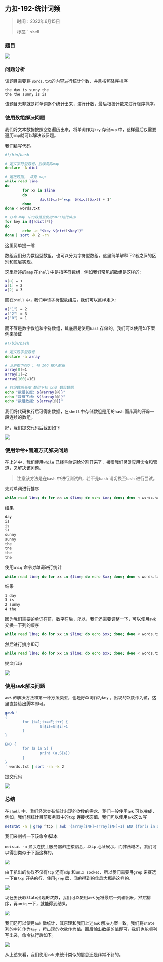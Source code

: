 ## 力扣-192-统计词频

> 时间：2022年6月15日
> 
> 标签：shell



### 题目

![](img/2022-06-15-leetcode-192-Statistics-word-frequency/2022-06-15-10-34-57-image.png)



### 问题分析

该题目需要将 `words.txt`的内容进行统计个数，并且按照降序排序

```textile
the day is sunny the
the the sunny is is
```

该题目无非就是将单词逐个统计出来，进行计数，最后根据计数来进行降序排序。



### 使用数组解决问题

我们将文本数据按照空格遍历出来，将单词作为`key` 存储`map` 中，这样最后仅需要遍历`map`就可以解决该问题。

我们编写代码

```bash
#!/bin/bash

# 定义字符型数组，后续简称map 
declare -A dict

# 遍历数据， 填充 map
while read line
do
        for xx in $line
        do
                dict[$xx]=`expr ${dict[$xx]} + 1`
        done
done < words.txt

# 打印 map 中的数据且使用sort进行排序
for key in ${!dict[*]}
do
        echo -e "$key ${dict[$key]}"
done | sort -k 2 -rn
```



这里简单提一嘴

数组我们分为数组型数组，也可以分为字符型数组，这里简单解释下2者之间的区别和底层实现。

这里所述的`map` 在`shell` 中是指字符数组，例如我们常见的数组是这样的:

```bash
a[0] = 1
a[1] = 2
a[2] = 3
```

而在`shell` 中，我们申请字符型数组后，我们可以这样定义:

```bash
a["1"] = 2
a["2"] = 3
a["0"] = 1
```

而不管是数字数组和字符数组，其底层是使用`hash` 存储的，我们可以使用如下案例来验证

```bash
#!/bin/bash

# 定义数字型数组
declare -a array

# 分别在下标0 1 和 100 塞入数据
array[0]=1
array[1]=2
array[100]=101

# 打印数组长度 数组下标 以及 数组数据
echo "数组长度: ${#array[@]}"
echo "数组下标: ${!array[@]}"
echo "数组数据: ${array[@]}"
```

我们将代码执行后可得出数据，在`shell` 中存储数组是用的`hash` 而非真的开辟一段连续的数组。

好，我们提交代码后截图如下

![](img/2022-06-15-leetcode-192-Statistics-word-frequency/2022-06-15-11-57-45-image.png)





### 使用命令+管道方式解决问题

在上述中，我们使用`while` 已经将单词给分割开来了，接着我们灵活应用命令和管道，来解决该问题。

> 注意该方法是在`bash` 中进行测试的，若不是`bash` 请切换至`bash` 进行尝试。



先对单词进行排序

```bash
while read line; do for xx in $line; do echo $xx; done; done < words.txt | sort
```

结果

```bash
day
is
is
is
sunny
sunny
the
the
the
the
```

使用`uniq` 命令对单词进行统计

```bash
while read line; do for xx in $line; do echo $xx; done; done < words.txt | sort | uniq -c
```

结果

```bash
1 day
3 is
2 sunny
4 the
```

因为我们需要的单词在前，数字在后，所以，我们还需要调整一下，可以使用`awk` 交换一下列的顺序

```bash
while read line; do for xx in $line; do echo $xx; done; done < words.txt | sort | uniq -c | awk '{print $2 " " $1}'
```

然后进行排序即可

```bash
while read line; do for xx in $line; do echo $xx; done; done < words.txt | sort | uniq -c | awk '{print $2 " " $1}' | sort -k 2 -rn
```

提交代码

![](img/2022-06-15-leetcode-192-Statistics-word-frequency/2022-06-15-15-47-05-image.png)



### 使用awk解决问题

`awk` 的解决方法和第一种方法类型，也是将单词作为`key` ，出现的次数作为值，这里直接给出脚本即可。

```bash
gawk '
{
        for (i=1;i<=NF;i++) {
                S[$i]=S[$i]+1
        }
}

END {
        for (a in S) {
                print (a,S[a])
        }
}
' words.txt | sort -rn -k 2
```

提交代码

![](img/2022-06-15-leetcode-192-Statistics-word-frequency/2022-06-15-15-55-17-image.png)



### 总结

在`shell` 中，我们经常会有统计出现的次数的需求，我们一般使用`awk` 可以完成，例如，我们想统计目前服务器中的`tcp` 连接状态值，我们可以使用`awk`这么写

```bash
netstat -n | grep ^tcp | awk '{array[$NF]=array[$NF]+1} END {for(a in array) {print (a,array[a])}}'
```


我们来剖析一下该命令/脚本



`netstat -n` 显示连接上服务器的连接信息，以`ip` 地址展示，而非由域名，我们可以得到类似于下面这样的。

![](img/2022-06-15-leetcode-192-Statistics-word-frequency/2022-06-15-16-07-03-image.png)

由于抓出的协议不仅有`tcp` 还有`udp` 和`unix socket`，所以我们需要用`grep` 来赛选一下由`tcp` 开头的行，使用`grep` 后，我的得到的信息大概是这样的。

![](img/2022-06-15-leetcode-192-Statistics-word-frequency/2022-06-15-16-09-56-image.png)

现在要获取`State`出现的次数，我们可以使用`awk` 先将最后一列输出来，然后排序，再`uniq` 一下，就能得到结果。

![](img/2022-06-15-leetcode-192-Statistics-word-frequency/2022-06-15-16-11-38-image.png)

我们还可以使用`awk` 做统计，其原理和我们上述`awk` 解决方案一致，我们将`state` 列的字符作为`key` ，将出现的次数作为值，而后输出数组的值即可，我们也能顺利写出来，命令执行后如下。

![](img/2022-06-15-leetcode-192-Statistics-word-frequency/2022-06-15-16-13-33-image.png)

从上述来看，我们使用`awk` 来统计类似的信息还是非常不错的。


